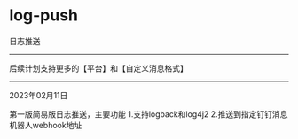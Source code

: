 # log-push
日志推送

----

后续计划支持更多的【平台】和【自定义消息格式】

----

2023年02月11日

第一版简易版日志推送，主要功能
1.支持logback和log4j2
2.推送到指定钉钉消息机器人webhook地址

